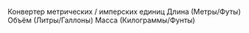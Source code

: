 Конвертер метрических / имперских единиц
Длина (Метры/Футы)
Объём (Литры/Галлоны)
Масса (Килограммы/Фунты)
